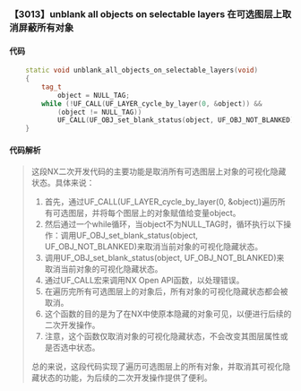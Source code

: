 ### 【3013】unblank all objects on selectable layers 在可选图层上取消屏蔽所有对象

#### 代码

```cpp
    static void unblank_all_objects_on_selectable_layers(void)  
    {  
        tag_t  
            object = NULL_TAG;  
        while (!UF_CALL(UF_LAYER_cycle_by_layer(0, &object)) &&  
            (object != NULL_TAG))  
            UF_CALL(UF_OBJ_set_blank_status(object, UF_OBJ_NOT_BLANKED));  
    }

```

#### 代码解析

> 这段NX二次开发代码的主要功能是取消所有可选图层上对象的可视化隐藏状态。具体来说：
>
> 1. 首先，通过UF_CALL(UF_LAYER_cycle_by_layer(0, &object))遍历所有可选图层，并将每个图层上的对象赋值给变量object。
> 2. 然后通过一个while循环，当object不为NULL_TAG时，循环执行以下操作：调用UF_OBJ_set_blank_status(object, UF_OBJ_NOT_BLANKED)来取消当前对象的可视化隐藏状态。
> 3. 调用UF_OBJ_set_blank_status(object, UF_OBJ_NOT_BLANKED)来取消当前对象的可视化隐藏状态。
> 4. 通过UF_CALL宏来调用NX Open API函数，以处理错误。
> 5. 在遍历完所有可选图层上的对象后，所有对象的可视化隐藏状态都会被取消。
> 6. 这个函数的目的是为了在NX中使原本隐藏的对象可见，以便进行后续的二次开发操作。
> 7. 注意，这个函数仅取消对象的可视化隐藏状态，不会改变其图层属性或是否选中状态。
>
> 总的来说，这段代码实现了遍历可选图层上的所有对象，并取消其可视化隐藏状态的功能，为后续的二次开发操作提供了便利。
>

